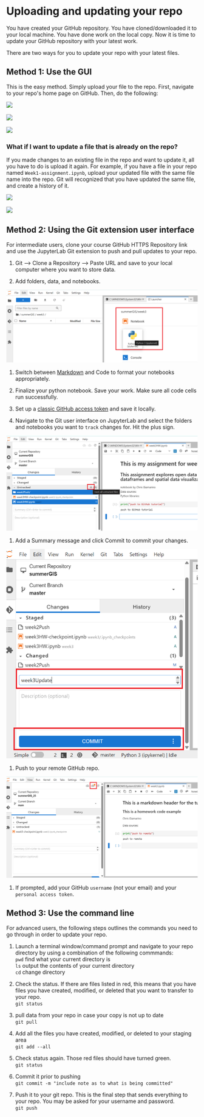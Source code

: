 # Uploading and updating your repo

You have created your GitHub repository. You have cloned/downloaded it to your local machine. You have done work on the local copy. Now it is time to update your GitHub repository with your latest work. 

There are two ways for you to update your repo with your latest files.

## Method 1: Use the GUI

This is the easy method. Simply upload your file to the repo. First, navigate to your repo's home page on GitHub. Then, do the following:

<kbd><img src="images/git-upload.png"></kbd>

<kbd><img src="images/git-add-file.png"></kbd>

<kbd><img src="images/git-file-uploaded.png"></kbd>

### What if I want to update a file that is already on the repo?

If you made changes to an existing file in the repo and want to update it, all you have to do is upload it again. For example, if you have a file in your repo named `Week1-assignment.ipynb`, upload your updated file with the same file name into the repo. Git will recognized that you have updated the same file, and create a history of it.

<kbd><img src="images/git-history.png"></kbd>

<kbd><img src="images/git-history2.png"></kbd>

## Method 2: Using the Git extension user interface

For intermediate users, clone your course GitHub HTTPS Repository link and use the JupyterLab Git extension to push and pull updates to your repo.

1. Git --> Clone a Repository --> Paste URL and save to your local computer where you want to store data.

1. Add folders, data, and notebooks. 

<kbd><img src="images/gitNote.png"></kbd>

1. Switch between [Markdown](https://docs.github.com/en/get-started/writing-on-github/getting-started-with-writing-and-formatting-on-github/basic-writing-and-formatting-syntax) and Code to format your notebooks appropriately. 

1. Finalize your python notebook. Save your work. Make sure all code cells run successfully. 

1. Set up a [classic GitHub access token](https://youtu.be/iLrywUfs7yU?si=dSAULvG2vyvdtx5t) and save it locally. 

1. Navigate to the Git user interface on JupyterLab and select the folders and notebooks you want to `track` changes for. Hit the plus sign.

<kbd><img src="images/gitTrack.png"></kbd>

1. Add a Summary message and click Commit to commit your changes.

<kbd><img src="images/gitCommit.png"></kbd>

1. Push to your remote GitHub repo. 


<kbd><img src="images/gitPush.png"></kbd>

1. If prompted, add your GitHub `username` (not your email) and your `personal access token`. 

## Method 3: Use the command line

For advanced users, the following steps outlines the commands you need to go through in order to update your repo.

1. Launch a terminal window/command prompt and navigate to your repo directory by using a combination of the following commmands:\
`pwd` find what your current directory is\
`ls` output the contents of your current directory\
`cd` change directory

1. Check the status. If there are files listed in red, this means that you have files you have created, modified, or deleted that you want to transfer to your repo.\
`git status`

1. pull data from your repo in case your copy is not up to date\
```git pull```

1. Add all the files you have created, modified, or deleted to your staging area\
`git add --all`

1. Check status again. Those red files should have turned green.\
```git status```

1. Commit it prior to pushing\
`git commit -m "include note as to what is being committed"`

1. Push it to your git repo. This is the final step that sends everything to your repo. You may be asked for your username and password.\
`git push`

